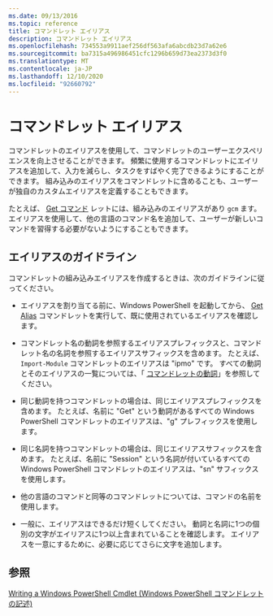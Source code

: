 ```yaml
---
ms.date: 09/13/2016
ms.topic: reference
title: コマンドレット エイリアス
description: コマンドレット エイリアス
ms.openlocfilehash: 734553a9911aef256df563afa6abcdb23d7a62e6
ms.sourcegitcommit: ba7315a496986451cfc1296b659d73ea2373d3f0
ms.translationtype: MT
ms.contentlocale: ja-JP
ms.lasthandoff: 12/10/2020
ms.locfileid: "92660792"
---
```

# <a name="cmdlet-aliases"></a>コマンドレット エイリアス

コマンドレットのエイリアスを使用して、コマンドレットのユーザーエクスペリエンスを向上させることができます。 頻繁に使用するコマンドレットにエイリアスを追加して、入力を減らし、タスクをすばやく完了できるようにすることができます。 組み込みのエイリアスをコマンドレットに含めることも、ユーザーが独自のカスタムエイリアスを定義することもできます。

たとえば、 [Get コマンド](/powershell/module/microsoft.powershell.core/get-command) レットには、組み込みのエイリアスがあり `gcm` ます。 エイリアスを使用して、他の言語のコマンド名を追加して、ユーザーが新しいコマンドを習得する必要がないようにすることもできます。

## <a name="alias-guidelines"></a>エイリアスのガイドライン

コマンドレットの組み込みエイリアスを作成するときは、次のガイドラインに従ってください。

- エイリアスを割り当てる前に、Windows PowerShell を起動してから、 [Get Alias](/powershell/module/Microsoft.PowerShell.Utility/Get-Alias) コマンドレットを実行して、既に使用されているエイリアスを確認します。

- コマンドレット名の動詞を参照するエイリアスプレフィックスと、コマンドレット名の名詞を参照するエイリアスサフィックスを含めます。 たとえば、 `Import-Module` コマンドレットのエイリアスは "ipmo" です。 すべての動詞とそのエイリアスの一覧については、「 [コマンドレットの動詞](./approved-verbs-for-windows-powershell-commands.md)」を参照してください。

- 同じ動詞を持つコマンドレットの場合は、同じエイリアスプレフィックスを含めます。 たとえば、名前に "Get" という動詞があるすべての Windows PowerShell コマンドレットのエイリアスは、"g" プレフィックスを使用します。

- 同じ名詞を持つコマンドレットの場合は、同じエイリアスサフィックスを含めます。 たとえば、名前に "Session" という名詞が付いているすべての Windows PowerShell コマンドレットのエイリアスは、"sn" サフィックスを使用します。

- 他の言語のコマンドと同等のコマンドレットについては、コマンドの名前を使用します。

- 一般に、エイリアスはできるだけ短くしてください。 動詞と名詞に1つの個別の文字がエイリアスに1つ以上含まれていることを確認します。 エイリアスを一意にするために、必要に応じてさらに文字を追加します。

## <a name="see-also"></a>参照

[Writing a Windows PowerShell Cmdlet (Windows PowerShell コマンドレットの記述)](./writing-a-windows-powershell-cmdlet.md)
